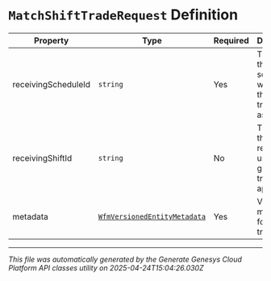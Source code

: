 # `MatchShiftTradeRequest` Definition

| Property | Type | Required | Description |
|----------|------|----------|-------------|
| receivingScheduleId | `string` | Yes | The ID of the schedule with which the shift trade is associated |
| receivingShiftId | `string` | No | The ID of the shift the receiving user is giving up in trade, if applicable |
| metadata | [`WfmVersionedEntityMetadata`](wfmversionedentitymetadata-definition.md) | Yes | Version metadata for the shift trade |

---

*This file was automatically generated by the Generate Genesys Cloud Platform API classes utility on 2025-04-24T15:04:26.030Z*